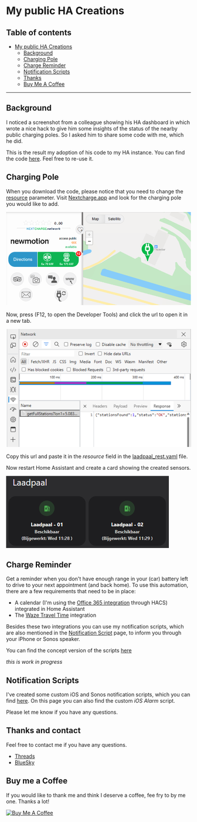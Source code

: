 # My public HA Creations

## Table of contents

- [My public HA Creations](#my-public-ha-creations)
  - [Background](#background)
  - [Charging Pole](#charging-pole)
  - [Charge Reminder](#charge-reminder)
  - [Notification Scripts](#notification-scripts)
  - [Thanks](#thanks-and-contact)  
  - [Buy Me A Coffee](#buy-me-a-coffee)

___

## Background

I noticed a screenshot from a colleague showing his HA dashboard in which wrote a nice hack to give him some insights of the status of the nearby public charging poles. So I asked him to share some code with me, which he did. 

This is the result my adoption of his code to my HA instance. You can find the code [here](https://github.com/helmerzNL/HA-Configuration/tree/main/Packages/house/car). Feel free to re-use it.


## Charging Pole
When you download the code, please notice that you need to change the [resource](./Packages/house/car/laadpaal_rest.yaml) parameter. Visit [Nextcharge.app](https://nextcharge.app/) and look for the charging pole you would like to add.

![Look up Charging Pole](./images/laadpaal_howto_01.png)

Now, press (F12, to open the Developer Tools) and click the url to open it in a new tab. 

![Click URL](./images/laadpaal_howto_02.png)

Copy this url and paste it in the *resource* field in the [laadpaal_rest.yaml](./Packages/house/car/laadpaal_rest.yaml) file.

Now restart Home Assistant and create a card showing the created sensors.

![Laadpaal](./images/laadpaal01.png)

## Charge Reminder
Get a reminder when you don't have enough range in your (car) battery left to drive to your next appointment (and back home). To use this automation, there are a few requirements that need to be in place:
* A calendar (I'm using the [Office 365 integration](https://rogerselwyn.github.io/O365-HomeAssistant/) through HACS) integrated in Home Assistant
* The [Waze Travel Time](https://www.home-assistant.io/integrations/waze_travel_time) integration

Besides these two integrations you can use my notification scripts, which are also mentioned in the [Notification Script](/Packages/notification/) page, to inform you through your iPhone or Sonos speaker.

You can find the concept version of the scripts [here](/Packages/car/)

*this is work in progress*


## Notification Scripts
I've created some custom iOS and Sonos notification scripts, which you can find [here](/Packages/notification/). On this page you can also find the custom *iOS Alarm* script.


Please let me know if you have any questions.

## Thanks and contact

Feel free to contact me if you have any questions.
* [Threads](https://www.threads.net/@helmernl)
* [BlueSky](https://)

## Buy me a Coffee

If you would like to thank me and think I deserve a coffee, fee fry to by me one. Thanks a lot!

<a href="https://www.buymeacoffee.com/HelmerNL" target="_blank"><img src="https://cdn.buymeacoffee.com/buttons/v2/default-yellow.png" alt="Buy Me A Coffee" height="41" width="174"></a>